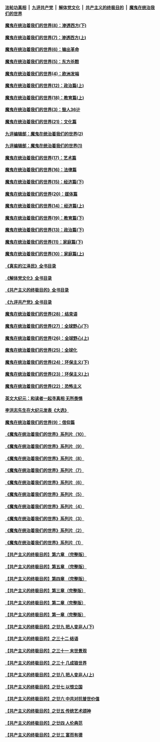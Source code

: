 ####  [法轮功真相](../../../../basic/blob/master/README.md?t=10300802) &nbsp;|&nbsp; [九评共产党](../../../../9ping.md/blob/master/README.md?t=10300802) &nbsp;|&nbsp; [解体党文化](../../../../jtdwh.md/blob/master/README.md?t=10300802)  &nbsp;|&nbsp; [共产主义的终极目的](../../../../gczydzjmd.md/blob/master/README.md?t=10300802) &nbsp;|&nbsp; [魔鬼在统治我们的世界](../../../../mgztzwmdsj.md/blob/master/README.md?t=10300802) 

#### [魔鬼在统治着我们的世界(8)：渗透西方(下)](../pages/nsc422/n10429603.md?t=10300802) 

#### [魔鬼在统治着我们的世界(7)：渗透西方(上)](../pages/nsc422/n10426013.md?t=10300802) 

#### [魔鬼在统治着我们的世界(6)：输出革命](../pages/nsc422/n10421536.md?t=10300802) 

#### [魔鬼在统治着我们的世界(5)：东方杀戮](../pages/nsc422/n10417707.md?t=10300802) 

#### [魔鬼在统治着我们的世界(4)：欧洲发端](../pages/nsc422/n10414890.md?t=10300802) 

#### [魔鬼在统治着我们的世界(12)：政治篇(上)](../pages/nsc422/n10444576.md?t=10300802) 

#### [魔鬼在统治着我们的世界(18)：教育篇(上)](../pages/nsc422/n10526970.md?t=10300802) 

#### [魔鬼在统治着我们的世界(3)：毁人36计](../pages/nsc422/n10411583.md?t=10300802) 

#### [魔鬼在统治着我们的世界(21)：文化篇](../pages/nsc422/n10597706.md?t=10300802) 

#### [九评编辑部：魔鬼在统治着我们的世界(2)](../pages/nsc422/n10410036.md?t=10300802) 

#### [九评编辑部：魔鬼在统治着我们的世界(1)](../pages/nsc422/n10406825.md?t=10300802) 

#### [魔鬼在统治着我们的世界(17)：艺术篇](../pages/nsc422/n10499093.md?t=10300802) 

#### [魔鬼在统治着我们的世界(16)：法律篇](../pages/nsc422/n10485969.md?t=10300802) 

#### [魔鬼在统治着我们的世界(15)：经济篇(下)](../pages/nsc422/n10469975.md?t=10300802) 

#### [魔鬼在统治着我们的世界(20)：媒体篇](../pages/nsc422/n10586579.md?t=10300802) 

#### [魔鬼在统治着我们的世界(14)：经济篇(上)](../pages/nsc422/n10457370.md?t=10300802) 

#### [魔鬼在统治着我们的世界(19)：教育篇(下)](../pages/nsc422/n10564808.md?t=10300802) 

#### [魔鬼在统治着我们的世界(13)：政治篇(下)](../pages/nsc422/n10448270.md?t=10300802) 

#### [魔鬼在统治着我们的世界(11)：家庭篇(下)](../pages/nsc422/n10440961.md?t=10300802) 

#### [魔鬼在统治着我们的世界(10)：家庭篇(上)](../pages/nsc422/n10435448.md?t=10300802) 

#### [《真实的江泽民》全书目录](../pages/nsc422/n13721399.md?t=10300802) 

#### [《解体党文化》全书目录](../pages/nsc422/n13721157.md?t=10300802) 

#### [《共产主义的终极目的》全书目录](../pages/nsc422/n13721048.md?t=10300802) 

#### [《九评共产党》全书目录](../pages/nsc422/n13708085.md?t=10300802) 

#### [魔鬼在统治着我们的世界(28)：结束语](../pages/nsc422/n10936246.md?t=10300802) 

#### [魔鬼在统治着我们的世界(27)：全球野心(下)](../pages/nsc422/n10928319.md?t=10300802) 

#### [魔鬼在统治着我们的世界(26)：全球野心(上)](../pages/nsc422/n10900318.md?t=10300802) 

#### [魔鬼在统治着我们的世界(25)：全球化](../pages/nsc422/n10788205.md?t=10300802) 

#### [魔鬼在统治着我们的世界(24)：环保主义(下)](../pages/nsc422/n10695307.md?t=10300802) 

#### [魔鬼在统治着我们的世界(23)：环保主义(上)](../pages/nsc422/n10688613.md?t=10300802) 

#### [魔鬼在统治着我们的世界(22)：恐怖主义](../pages/nsc422/n10614727.md?t=10300802) 

#### [英文大纪元：和读者一起寻真相 无所畏惧](../pages/nsc422/n12542027.md?t=10300802) 

#### [李洪志先生在大纪元发表《大选》](../pages/nsc422/n12534746.md?t=10300802) 

#### [魔鬼在统治着我们的世界(9)：信仰篇](../pages/nsc422/n10432159.md?t=10300802) 

#### [《魔鬼在统治着我们的世界》系列片（10）](../pages/nsc422/n12292670.md?t=10300802) 

#### [《魔鬼在统治着我们的世界》系列片（9）](../pages/nsc422/n12290859.md?t=10300802) 

#### [《魔鬼在统治着我们的世界》系列片（8）](../pages/nsc422/n12287445.md?t=10300802) 

#### [《魔鬼在统治着我们的世界》系列片（7）](../pages/nsc422/n12283425.md?t=10300802) 

#### [《魔鬼在统治着我们的世界》系列片（6）](../pages/nsc422/n12282314.md?t=10300802) 

#### [《魔鬼在统治着我们的世界》系列片（5）](../pages/nsc422/n12281419.md?t=10300802) 

#### [《魔鬼在统治着我们的世界》系列片（4）](../pages/nsc422/n12274024.md?t=10300802) 

#### [《魔鬼在统治着我们的世界》系列片（3）](../pages/nsc422/n12271322.md?t=10300802) 

#### [《魔鬼在统治着我们的世界》系列片（2）](../pages/nsc422/n12269049.md?t=10300802) 

#### [《魔鬼在统治着我们的世界》系列片（1）](../pages/nsc422/n12267575.md?t=10300802) 

#### [【共产主义的终极目的】第六章 （完整版）](../pages/nsc422/n11428913.md?t=10300802) 

#### [【共产主义的终极目的】第五章 （完整版）](../pages/nsc422/n11428912.md?t=10300802) 

#### [【共产主义的终极目的】第四章 （完整版）](../pages/nsc422/n11428907.md?t=10300802) 

#### [【共产主义的终极目的】第三章（完整版）](../pages/nsc422/n11428848.md?t=10300802) 

#### [【共产主义的终极目的】第二章（完整版）](../pages/nsc422/n11428831.md?t=10300802) 

#### [【共产主义的终极目的】第一章（完整版）](../pages/nsc422/n11417651.md?t=10300802) 

#### [【共产主义的终极目的】之廿九 把人变非人(下)](../pages/nsc422/n11344140.md?t=10300802) 

#### [【共产主义的终极目的】之三十二 结语](../pages/nsc422/n11360535.md?t=10300802) 

#### [【共产主义的终极目的】之三十一 末世景观](../pages/nsc422/n11351129.md?t=10300802) 

#### [【共产主义的终极目的】之三十 几成狼世界](../pages/nsc422/n11348280.md?t=10300802) 

#### [【共产主义的终极目的】之廿八 把人变非人(上)](../pages/nsc422/n11340492.md?t=10300802) 

#### [【共产主义的终极目的】之廿七 以恨立国](../pages/nsc422/n11336944.md?t=10300802) 

#### [【共产主义的终极目的】之廿六 中共对抗普世价值](../pages/nsc422/n11324785.md?t=10300802) 

#### [【共产主义的终极目的】之廿五 传统艺术颂神](../pages/nsc422/n11296396.md?t=10300802) 

#### [【共产主义的终极目的】之廿四 人伦典范](../pages/nsc422/n11296397.md?t=10300802) 

#### [【共产主义的终极目的】之廿三 富而有德](../pages/nsc422/n11283598.md?t=10300802) 

